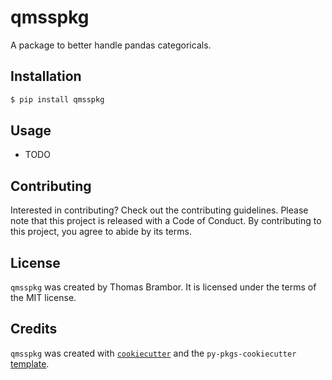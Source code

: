 # qmsspkg

A package to better handle pandas categoricals.

## Installation

```bash
$ pip install qmsspkg
```

## Usage

- TODO

## Contributing

Interested in contributing? Check out the contributing guidelines. Please note that this project is released with a Code of Conduct. By contributing to this project, you agree to abide by its terms.

## License

`qmsspkg` was created by Thomas Brambor. It is licensed under the terms of the MIT license.

## Credits

`qmsspkg` was created with [`cookiecutter`](https://cookiecutter.readthedocs.io/en/latest/) and the `py-pkgs-cookiecutter` [template](https://github.com/py-pkgs/py-pkgs-cookiecutter).
